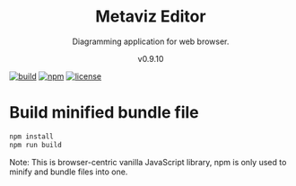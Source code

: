 <h1 align="center">
Metaviz Editor
</h1>
<p align="center">
Diagramming application for web browser.
<p>
<p align="center">
v0.9.10
<p>

[![build](https://github.com/dariuszdawidowski/metaviz-editor/actions/workflows/build.yml/badge.svg)](https://github.com/dariuszdawidowski/metaviz-editor/actions/workflows/build.yml)
[![npm](https://img.shields.io/npm/v/metaviz-editor)](https://www.npmjs.com/package/metaviz-editor)
[![license](https://img.shields.io/github/license/dariuszdawidowski/metaviz-editor?color=9cf)](./LICENSE)

# Build minified bundle file

```bash
npm install
npm run build
```
Note: This is browser-centric vanilla JavaScript library, npm is only used to minify and bundle files into one.
